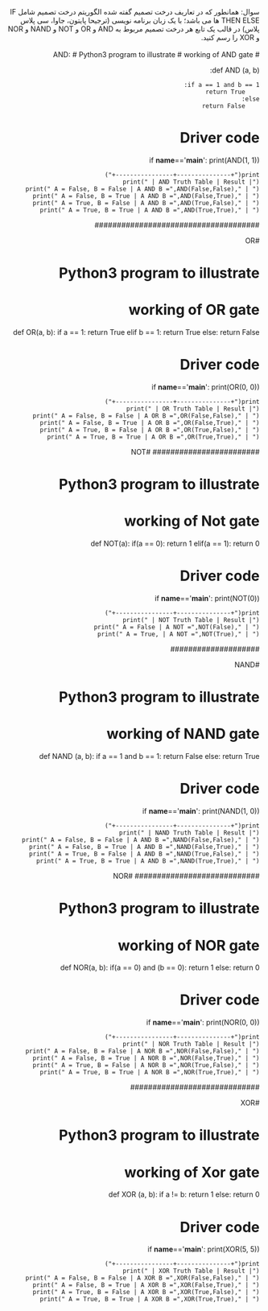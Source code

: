 
<div dir="rtl">
سوال: همانطور که در تعاریف درخت تصمیم گفته شده الگوریتم درخت تصمیم شامل IF THEN ELSE ها می باشد؛ با یک زبان برنامه نویسی (ترجیحا پایتون، جاوا، سی پلاس پلاس) در قالب یک تابع هر درخت تصمیم مربوط به AND و OR و NOT و NAND و NOR و XOR را رسم کنید.  
<div/>
<br/>
<div dir="rtl">  
# AND:
# Python3 program to illustrate 
# working of AND gate 
  
def AND (a, b): 
  
    if a == 1 and b == 1: 
        return True
    else: 
        return False
  
# Driver code 
if __name__=='__main__': 
    print(AND(1, 1)) 
  
    print("+---------------+----------------+") 
    print(" | AND Truth Table | Result |") 
    print(" A = False, B = False | A AND B =",AND(False,False)," | ") 
    print(" A = False, B = True | A AND B =",AND(False,True)," | ") 
    print(" A = True, B = False | A AND B =",AND(True,False)," | ") 
    print(" A = True, B = True | A AND B =",AND(True,True)," | ") 

#####################################

#OR
# Python3 program to illustrate 
# working of OR gate 
  
def OR(a, b): 
    if a == 1: 
        return True
    elif b == 1: 
        return True
    else: 
        return False
  
# Driver code 
if __name__=='__main__': 
    print(OR(0, 0)) 
  
    print("+---------------+----------------+") 
    print(" | OR Truth Table | Result |") 
    print(" A = False, B = False | A OR B =",OR(False,False)," | ") 
    print(" A = False, B = True | A OR B =",OR(False,True)," | ") 
    print(" A = True, B = False | A OR B =",OR(True,False)," | ") 
    print(" A = True, B = True | A OR B =",OR(True,True)," | ") 

########################
#NOT

# Python3 program to illustrate 
# working of Not gate 
  
def NOT(a): 
    if(a == 0): 
        return 1
    elif(a == 1): 
        return 0
# Driver code 
if __name__=='__main__': 
    print(NOT(0)) 
  
    print("+---------------+----------------+") 
    print(" | NOT Truth Table | Result |") 
    print(" A = False | A NOT =",NOT(False)," | ") 
    print(" A = True, | A NOT =",NOT(True)," | ") 

####################

#NAND
# Python3 program to illustrate 
# working of NAND gate 
  
def NAND (a, b): 
    if a == 1 and b == 1: 
        return False
    else: 
        return True
  
# Driver code 
if __name__=='__main__': 
    print(NAND(1, 0)) 
  
    print("+---------------+----------------+") 
    print(" | NAND Truth Table | Result |") 
    print(" A = False, B = False | A AND B =",NAND(False,False)," | ") 
    print(" A = False, B = True | A AND B =",NAND(False,True)," | ") 
    print(" A = True, B = False | A AND B =",NAND(True,False)," | ") 
    print(" A = True, B = True | A AND B =",NAND(True,True)," | ")

############################
#NOR
# Python3 program to illustrate 
# working of NOR gate 
  
def NOR(a, b): 
    if(a == 0) and (b == 0): 
        return 1
    else: 
        return 0  
# Driver code  

if __name__=='__main__': 
    print(NOR(0, 0)) 
  
    print("+---------------+----------------+") 
    print(" | NOR Truth Table | Result |") 
    print(" A = False, B = False | A NOR B =",NOR(False,False)," | ") 
    print(" A = False, B = True | A NOR B =",NOR(False,True)," | ") 
    print(" A = True, B = False | A NOR B =",NOR(True,False)," | ") 
    print(" A = True, B = True | A NOR B =",NOR(True,True)," | ") 



#############################

#XOR
# Python3 program to illustrate 
# working of Xor gate 
  
def XOR (a, b): 
    if a != b: 
        return 1
    else: 
        return 0
  
# Driver code 
if __name__=='__main__': 
    print(XOR(5, 5)) 
  
    print("+---------------+----------------+") 
    print(" | XOR Truth Table | Result |") 
    print(" A = False, B = False | A XOR B =",XOR(False,False)," | ") 
    print(" A = False, B = True | A XOR B =",XOR(False,True)," | ") 
    print(" A = True, B = False | A XOR B =",XOR(True,False)," | ") 
    print(" A = True, B = True | A XOR B =",XOR(True,True)," | ") 
  
  <div/>
